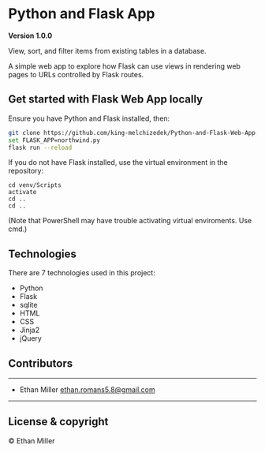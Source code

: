 # Python and Flask App

**Version 1.0.0**

View, sort, and filter items from existing tables in a database.

A simple web app to explore how Flask can use views in rendering web pages to URLs controlled by Flask routes.

## Get started with Flask Web App locally

Ensure you have Python and Flask installed, then:

``` bash
git clone https://github.com/king-melchizedek/Python-and-Flask-Web-App.git
set FLASK_APP=northwind.py
flask run --reload
```

If you do not have Flask installed, use the virtual environment in the repository:

```
cd venv/Scripts
activate
cd ..
cd ..
```

(Note that PowerShell may have trouble activating virtual enviroments. Use cmd.)

## Technologies

There are 7 technologies used in this project:

 - Python
 - Flask
 - sqlite
 - HTML
 - CSS
 - Jinja2
 - jQuery

## Contributors

---

- Ethan Miller <ethan.romans5.8@gmail.com>

---

## License & copyright

© Ethan Miller